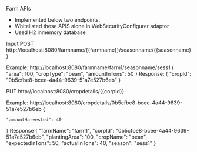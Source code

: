 Farm APIs 
- Implemented below two endpoints.
- Whitelisted these APIS alone in WebSecurityConfigurer adaptor
- Used H2 inmemory database


Input
POST http://localhost:8080/farmname/{{farmname}}/seasonname/{{seasonname}}

Example:
http://localhost:8080/farmname/farm1/seasonname/sess1
{
    "area": 100,
    "cropType": "bean",
    "amountInTons": 50
}
Response:
{
    "cropId": "0b5cfbe8-bcee-4a44-9639-51a7e527b6eb"
}

PUT http://localhost:8080/cropdetails/{{corpId}}

Example:
http://localhost:8080/cropdetails/0b5cfbe8-bcee-4a44-9639-51a7e527b6eb
{

    "amountHarvested": 40
}
Response
{
    "farmName": "farm1",
    "corpId": "0b5cfbe8-bcee-4a44-9639-51a7e527b6eb",
    "plantingArea": 100,
    "cropName": "bean",
    "expectedInTons": 50,
    "actualInTons": 40,
    "season": "sess1"
}
